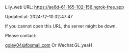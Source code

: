 Lily_web URL: https://ae6d-61-165-102-156.ngrok-free.app

Updated at: 2024-12-10 02:47:47

If you cannot open this URL, the server might be down.

Please contact: 

goley04@foxmail.com Or Wechat:GL_yeaH
